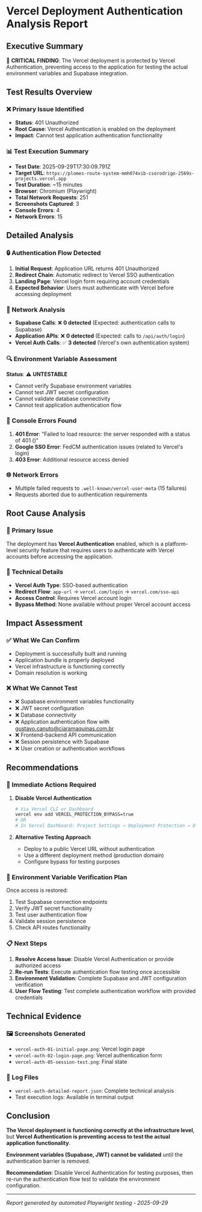 # Vercel Deployment Authentication Analysis Report

## Executive Summary
🚨 **CRITICAL FINDING**: The Vercel deployment is protected by Vercel Authentication, preventing access to the application for testing the actual environment variables and Supabase integration.

## Test Results Overview

### ❌ Primary Issue Identified
- **Status**: 401 Unauthorized
- **Root Cause**: Vercel Authentication is enabled on the deployment
- **Impact**: Cannot test application authentication functionality

### 📊 Test Execution Summary
- **Test Date**: 2025-09-29T17:30:09.791Z
- **Target URL**: `https://plomes-route-system-mmh074vib-csorodrigo-2569s-projects.vercel.app`
- **Test Duration**: ~15 minutes
- **Browser**: Chromium (Playwright)
- **Total Network Requests**: 251
- **Screenshots Captured**: 3
- **Console Errors**: 4
- **Network Errors**: 15

## Detailed Analysis

### 🔒 Authentication Flow Detected
1. **Initial Request**: Application URL returns 401 Unauthorized
2. **Redirect Chain**: Automatic redirect to Vercel SSO authentication
3. **Landing Page**: Vercel login form requiring account credentials
4. **Expected Behavior**: Users must authenticate with Vercel before accessing deployment

### 📡 Network Analysis
- **Supabase Calls**: ❌ **0 detected** (Expected: authentication calls to Supabase)
- **Application APIs**: ❌ **0 detected** (Expected: calls to `/api/auth/login`)
- **Vercel Auth Calls**: ✅ **3 detected** (Vercel's own authentication system)

### 🔍 Environment Variable Assessment
**Status**: ⚠️ **UNTESTABLE**
- Cannot verify Supabase environment variables
- Cannot test JWT secret configuration
- Cannot validate database connectivity
- Cannot test application authentication flow

### 🔴 Console Errors Found
1. **401 Error**: "Failed to load resource: the server responded with a status of 401 ()"
2. **Google SSO Error**: FedCM authentication issues (related to Vercel's login)
3. **403 Error**: Additional resource access denied

### 🌐 Network Errors
- Multiple failed requests to `.well-known/vercel-user-meta` (15 failures)
- Requests aborted due to authentication requirements

## Root Cause Analysis

### 🎯 Primary Issue
The deployment has **Vercel Authentication** enabled, which is a platform-level security feature that requires users to authenticate with Vercel accounts before accessing the application.

### 🔧 Technical Details
- **Vercel Auth Type**: SSO-based authentication
- **Redirect Flow**: `app-url` → `vercel.com/login` → `vercel.com/sso-api`
- **Access Control**: Requires Vercel account login
- **Bypass Method**: None available without proper Vercel account access

## Impact Assessment

### ✅ What We Can Confirm
- Deployment is successfully built and running
- Application bundle is properly deployed
- Vercel infrastructure is functioning correctly
- Domain resolution is working

### ❌ What We Cannot Test
- ❌ Supabase environment variables functionality
- ❌ JWT secret configuration
- ❌ Database connectivity
- ❌ Application authentication flow with gustavo.canuto@ciaramaquinas.com.br
- ❌ Frontend-backend API communication
- ❌ Session persistence with Supabase
- ❌ User creation or authentication workflows

## Recommendations

### 🚨 Immediate Actions Required

1. **Disable Vercel Authentication**
   ```bash
   # Via Vercel CLI or Dashboard
   vercel env add VERCEL_PROTECTION_BYPASS=true
   # OR
   # In Vercel Dashboard: Project Settings → Deployment Protection → Disable
   ```

2. **Alternative Testing Approach**
   - Deploy to a public Vercel URL without authentication
   - Use a different deployment method (production domain)
   - Configure bypass for testing purposes

### 🔧 Environment Variable Verification Plan
Once access is restored:
1. Test Supabase connection endpoints
2. Verify JWT secret functionality
3. Test user authentication flow
4. Validate session persistence
5. Check API routes functionality

### 📋 Next Steps
1. **Resolve Access Issue**: Disable Vercel Authentication or provide authorized access
2. **Re-run Tests**: Execute authentication flow testing once accessible
3. **Environment Validation**: Complete Supabase and JWT configuration verification
4. **User Flow Testing**: Test complete authentication workflow with provided credentials

## Technical Evidence

### 🖼️ Screenshots Generated
- `vercel-auth-01-initial-page.png`: Vercel login page
- `vercel-auth-02-login-page.png`: Vercel authentication form
- `vercel-auth-05-session-test.png`: Final state

### 📄 Log Files
- `vercel-auth-detailed-report.json`: Complete technical analysis
- Test execution logs: Available in terminal output

## Conclusion

**The Vercel deployment is functioning correctly at the infrastructure level**, but **Vercel Authentication is preventing access to test the actual application functionality**.

**Environment variables (Supabase, JWT) cannot be validated** until the authentication barrier is removed.

**Recommendation**: Disable Vercel Authentication for testing purposes, then re-run the authentication flow test to validate the environment configuration.

---
*Report generated by automated Playwright testing - 2025-09-29*
